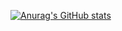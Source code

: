 [![Anurag's GitHub stats](https://github-readme-stats.vercel.app/api?username=nosnowowie93347)](https://github.com/anuraghazra/github-readme-stats)

